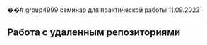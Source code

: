 ��#   g r o u p 4 9 9 9 
 семинар для практической работы 11.09.2023
## Работа с удаленным репозиториями
